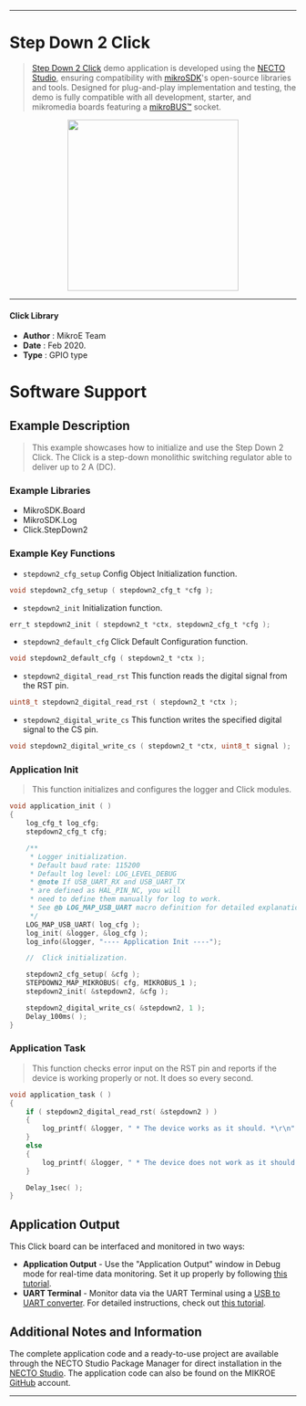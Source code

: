 
---
# Step Down 2 Click

> [Step Down 2 Click](https://www.mikroe.com/?pid_product=MIKROE-3895) demo application is developed using
the [NECTO Studio](https://www.mikroe.com/necto), ensuring compatibility with [mikroSDK](https://www.mikroe.com/mikrosdk)'s
open-source libraries and tools. Designed for plug-and-play implementation and testing, the demo is fully compatible with
all development, starter, and mikromedia boards featuring a [mikroBUS&trade;](https://www.mikroe.com/mikrobus) socket.

<p align="center">
  <img src="https://www.mikroe.com/?pid_product=MIKROE-3895&image=1" height=300px>
</p>

---

#### Click Library

- **Author**        : MikroE Team
- **Date**          : Feb 2020.
- **Type**          : GPIO type

# Software Support

## Example Description

> This example showcases how to initialize and use the Step Down 2 Click. The Click is a 
  step-down monolithic switching regulator able to deliver up to 2 A (DC). 

### Example Libraries

- MikroSDK.Board
- MikroSDK.Log
- Click.StepDown2

### Example Key Functions

- `stepdown2_cfg_setup` Config Object Initialization function. 
```c
void stepdown2_cfg_setup ( stepdown2_cfg_t *cfg );
``` 
 
- `stepdown2_init` Initialization function. 
```c
err_t stepdown2_init ( stepdown2_t *ctx, stepdown2_cfg_t *cfg );
```

- `stepdown2_default_cfg` Click Default Configuration function. 
```c
void stepdown2_default_cfg ( stepdown2_t *ctx );
```

- `stepdown2_digital_read_rst` This function reads the digital signal from the RST pin. 
```c
uint8_t stepdown2_digital_read_rst ( stepdown2_t *ctx );
```
 
- `stepdown2_digital_write_cs` This function writes the specified digital signal to the CS pin. 
```c
void stepdown2_digital_write_cs ( stepdown2_t *ctx, uint8_t signal );
```

### Application Init

> This function initializes and configures the logger and Click modules. 

```c
void application_init ( )
{
    log_cfg_t log_cfg;
    stepdown2_cfg_t cfg;

    /** 
     * Logger initialization.
     * Default baud rate: 115200
     * Default log level: LOG_LEVEL_DEBUG
     * @note If USB_UART_RX and USB_UART_TX 
     * are defined as HAL_PIN_NC, you will 
     * need to define them manually for log to work. 
     * See @b LOG_MAP_USB_UART macro definition for detailed explanation.
     */
    LOG_MAP_USB_UART( log_cfg );
    log_init( &logger, &log_cfg );
    log_info(&logger, "---- Application Init ----");

    //  Click initialization.

    stepdown2_cfg_setup( &cfg );
    STEPDOWN2_MAP_MIKROBUS( cfg, MIKROBUS_1 );
    stepdown2_init( &stepdown2, &cfg );

    stepdown2_digital_write_cs( &stepdown2, 1 );
    Delay_100ms( );
}
```

### Application Task

> This function checks error input on the RST pin and reports if the device is working properly
  or not. It does so every second. 

```c
void application_task ( )
{
    if ( stepdown2_digital_read_rst( &stepdown2 ) )
    {
        log_printf( &logger, " * The device works as it should. *\r\n" );
    }
    else 
    {
        log_printf( &logger, " * The device does not work as it should. *\r\n" );
    }

    Delay_1sec( );
} 

``` 

## Application Output

This Click board can be interfaced and monitored in two ways:
- **Application Output** - Use the "Application Output" window in Debug mode for real-time data monitoring.
Set it up properly by following [this tutorial](https://www.youtube.com/watch?v=ta5yyk1Woy4).
- **UART Terminal** - Monitor data via the UART Terminal using
a [USB to UART converter](https://www.mikroe.com/click/interface/usb?interface*=uart,uart). For detailed instructions,
check out [this tutorial](https://help.mikroe.com/necto/v2/Getting%20Started/Tools/UARTTerminalTool).

## Additional Notes and Information

The complete application code and a ready-to-use project are available through the NECTO Studio Package Manager for 
direct installation in the [NECTO Studio](https://www.mikroe.com/necto). The application code can also be found on
the MIKROE [GitHub](https://github.com/MikroElektronika/mikrosdk_click_v2) account.

---
